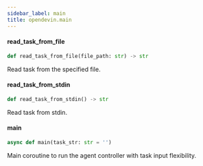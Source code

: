 ```yaml
---
sidebar_label: main
title: opendevin.main
---
```


#### read\_task\_from\_file

```python
def read_task_from_file(file_path: str) -> str
```

Read task from the specified file.

#### read\_task\_from\_stdin

```python
def read_task_from_stdin() -> str
```

Read task from stdin.

#### main

```python
async def main(task_str: str = '')
```

Main coroutine to run the agent controller with task input flexibility.

